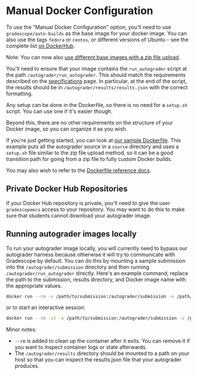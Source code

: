 # Manual Docker Configuration

To use the "Manual Docker Configuration" option, you'll need to use
`gradescope/auto-builds` as the base image for your docker image.
You can also use the tags `fedora` or `centos`, or different versions of
Ubuntu - see the complete list [on DockerHub](https://hub.docker.com/r/gradescope/auto-builds/tags/).

Note: You can now also
[use different base images with a zip file upload](base_images).

You'll need to ensure that your image contains the `run_autograder` script at
the path `/autograder/run_autograder`. This should match the requirements
described on the [specifications](specs) page. In particular, at the end of the
script, the results should be in `/autograder/results/results.json` with the
correct formatting.

Any setup can be done in the Dockerfile, so there is no need for a `setup.sh`
script. You can use one if it's easier though.

Beyond this, there are no other requirements on the structure of your Docker
image, so you can organize it as you wish.

If you're just getting started, you can look at [our sample Dockerfile](https://github.com/gradescope/autograder_samples/tree/master/manual_docker).
This example puts all the autograder source in a `source` directory and uses a
`setup.sh` file similar to the zip file upload method, so it can be a good
transition path for going from a zip file to fully custom Docker builds.

You may also wish to refer to the [Dockerfile reference docs](https://docs.docker.com/engine/reference/builder/).

## Private Docker Hub Repositories

If your Docker Hub repository is private, you'll need to give the user
`gradescopeecs` access to your repository. You may want to do this to
make sure that students cannot download your autograder image.

## Running autograder images locally

To run your autograder image locally, you will currently need to bypass our
autograder harness because otherwise it will try to communicate with Gradescope
by default. You can do this by mounting a sample submission into the
`/autograder/submission` directory and then running `/autograder/run_autograder`
directly. Here's an example command; replace the path to the submission, results
directory, and Docker image name with the appropriate values.

```bash
docker run --rm -v /path/to/submission:/autograder/submission -v /path/to/results:/autograder/results username/image_name:tag /autograder/run_autograder && cat /path/to/results/results.json
```

or to start an interactive session:

```bash
docker run --rm -it -v /path/to/submission:/autograder/submission -v /path/to/results:/autograder/results username/image_name:tag bash
```

Minor notes:

- `--rm` is added to clean up the container after it exits. You can remove it if
  you want to inspect container logs or state afterwards.
- The `/autograder/results` directory should be mounted to a path on your host
  so that you can inspect the results.json file that your autograder produces.

